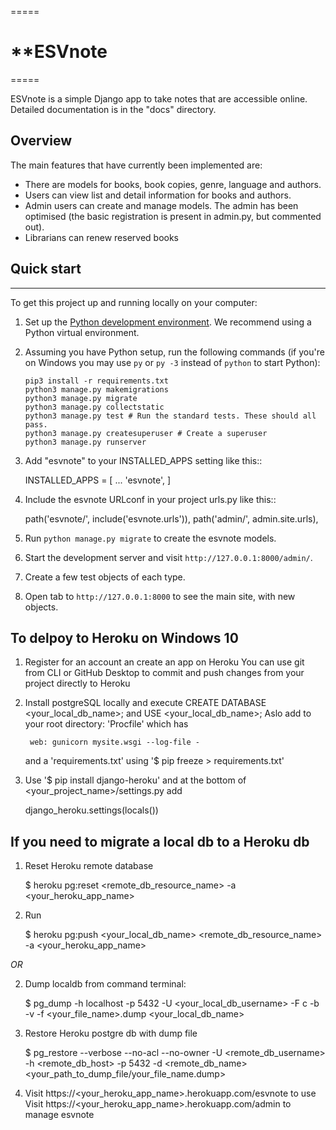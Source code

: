 =====
# **ESVnote
=====

ESVnote is a simple Django app to take notes that are accessible online.
Detailed documentation is in the "docs" directory.

## Overview

The main features that have currently been implemented are:

* There are models for books, book copies, genre, language and authors.
* Users can view list and detail information for books and authors.
* Admin users can create and manage models. The admin has been optimised (the basic registration is present in admin.py, but commented out).
* Librarians can renew reserved books

## Quick start
-----------
To get this project up and running locally on your computer:
1. Set up the [Python development environment](https://developer.mozilla.org/en-US/docs/Learn/Server-side/Django/development_environment).
   We recommend using a Python virtual environment.
1. Assuming you have Python setup, run the following commands (if you're on Windows you may use `py` or `py -3` instead of `python` to start Python):
   ```
   pip3 install -r requirements.txt
   python3 manage.py makemigrations
   python3 manage.py migrate
   python3 manage.py collectstatic
   python3 manage.py test # Run the standard tests. These should all pass.
   python3 manage.py createsuperuser # Create a superuser 
   python3 manage.py runserver
   ```

1. Add "esvnote" to your INSTALLED_APPS setting like this::

    INSTALLED_APPS = [
        ...
        'esvnote',
    ]

2. Include the esvnote URLconf in your project urls.py like this::

    path('esvnote/', include('esvnote.urls')),
    path('admin/', admin.site.urls),

3. Run `python manage.py migrate` to create the esvnote models.

4. Start the development server and visit `http://127.0.0.1:8000/admin/`.

1. Create a few test objects of each type.

1. Open tab to `http://127.0.0.1:8000` to see the main site, with new objects.

To delpoy to Heroku on Windows 10
---------------------------------
1. Register for an account an create an app on Heroku
    You can use git from CLI or GitHub Desktop to commit and push changes from your project directly to Heroku
    
2. Install postgreSQL locally and execute CREATE DATABASE <your_local_db_name>; and USE <your_local_db_name>;
    Aslo add to your root directory: 'Procfile' which has
    
        web: gunicorn mysite.wsgi --log-file -
    
    and a 'requirements.txt' using '$ pip freeze > requirements.txt'
    
3. Use '$ pip install django-heroku' and at the bottom of <your_project_name>/settings.py add

    django_heroku.settings(locals())


If you need to migrate a local db to a Heroku db
------------------------------------------------
1. Reset Heroku remote database

    $ heroku pg:reset <remote_db_resource_name> -a <your_heroku_app_name>

2. Run

   $ heroku pg:push <your_local_db_name> <remote_db_resource_name> -a <your_heroku_app_name>

*OR*

2. Dump localdb from command terminal:
    
    $ pg_dump -h localhost -p 5432 -U <your_local_db_username> -F c -b -v -f <your_file_name>.dump <your_local_db_name>

3. Restore Heroku postgre db with dump file

    $ pg_restore --verbose --no-acl --no-owner -U <remote_db_username> -h <remote_db_host> -p 5432 -d <remote_db_name> <your_path_to_dump_file/your_file_name.dump>

7. Visit https://<your_heroku_app_name>.herokuapp.com/esvnote to use
    Visit https://<your_heroku_app_name>.herokuapp.com/admin to manage esvnote
  
